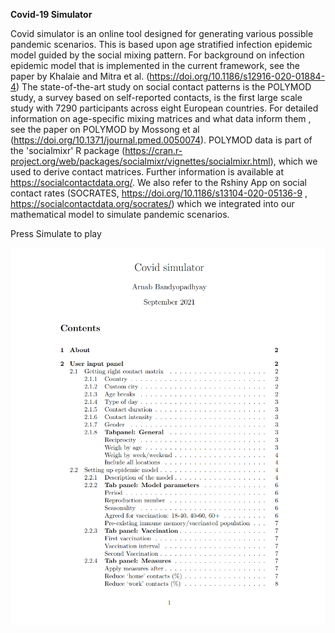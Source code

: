 **Covid-19 Simulator**

Covid simulator is an online tool designed for generating various possible pandemic scenarios. This is based upon age stratified infection epidemic model guided by the social mixing pattern. For background on infection epidemic model that is implemented in the current framework, see the paper by Khalaie and Mitra et al. (https://doi.org/10.1186/s12916-020-01884-4) The state-of-the-art study on social contact patterns is the POLYMOD study, a survey based on self-reported contacts, is the first large scale study with 7290 participants across eight European countries. For detailed information on age-specific mixing matrices and what data inform them , see the paper on POLYMOD by Mossong et al (https://doi.org/10.1371/journal.pmed.0050074). POLYMOD data is part of the 'socialmixr' R package (https://cran.r-project.org/web/packages/socialmixr/vignettes/socialmixr.html), which we used to derive contact matrices. Further information is available at https://socialcontactdata.org/. We also refer to the Rshiny App on social contact rates (SOCRATES, https://doi.org/10.1186/s13104-020-05136-9 , https://socialcontactdata.org/socrates/) which we integrated into our mathematical model to simulate pandemic scenarios.


<!--https://arnabbandyopadhyay.shinyapps.io/Covid-situation-simulator/ -->

Press Simulate to play

![alt text](https://github.com/arnabbandyopadhyay/Covid-simulator/blob/main/contents.png)
